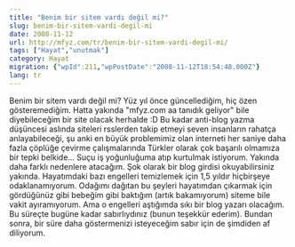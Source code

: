 ```yaml
---
title: "Benim bir sitem vardı değil mi?"
slug: benim-bir-sitem-vardi-degil-mi
date: 2008-11-12
url: http://mfyz.com/tr/benim-bir-sitem-vardi-degil-mi/
tags: ["Hayat","unutmak"]
category: Hayat
migration: {"wpId":211,"wpPostDate":"2008-11-12T18:54:48.000Z"}
lang: tr
---
```


Benim bir sitem vardı değil mi? Yüz yıl önce güncellediğim, hiç özen gösteremediğim. Hatta yakında "mfyz.com aa tanıdık geliyor" bile diyebileceğim bir site olacak herhalde :D Bu kadar anti-blog yazma düşüncesi aslında siteleri rsslerden takip etmeyi seven insanların rahatça anlayabileceği, şu anki en büyük problemimiz olan interneti her saniye daha fazla çöplüğe çevirme çalışmalarında Türkler olarak çok başarılı olmamıza bir tepki belkide... Suçu iş yoğunluğuma atıp kurtulmak istiyorum. Yakında daha farklı nedenlere atacağım. Şok olarak bir blog girdisi okuyabilirsiniz yakında. Hayatımdaki bazı engelleri temizlemek için 1,5 yıldır hiçbirşeye odaklanamıyorum. Odağımı dağıtan bu şeyleri hayatımdan çıkarmak için gördüğünüz gibi bebeğim gibi baktığım (artık bakamıyorum) siteme bile vakit ayıramıyorum. Ama o engelleri aştığımda sıkı bir blog yazarı olacağım. Bu süreçte bugüne kadar sabırlıydınız (bunun teşekkür ederim). Bundan sonra, bir süre daha göstermenizi isteyeceğim sabır için de şimdiden af diliyorum.